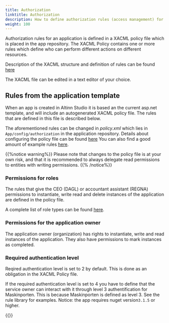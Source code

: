 ```yaml
---
title: Authorization
linktitle: Authorization
description: How to define authorization rules (access management) for an app.
weight: 100
---
```


Authorization rules for an application is defined in a XACML policy file which is placed in the app repository.
The XACML Policy contains one or more rules which define who can perform different actions on different resources.

Description of the XACML structure and definition of rules can be found [here](/technology/solutions/altinn-studio/designer/build-app/authorization-rules/)

The XACML file can be edited in a text editor of your choice.

## Rules from the application template
When an app is created in Altinn Studio it is based an the current asp.net template, and will include an autogenerated XACML policy file.
The rules that are defined in this file is described below.  

The aforementioned rules can be changed in *policy.xml* which lies in `App/config/authorization` in the application repository.
Details about configuring the policy file can be found [here](/technology/solutions/altinn-studio/designer/build-app/authorization-rules/)
You can also find a good amount of example rules [here](rules).

{{%notice warning%}}
Please note that changes to the policy file is at your own risk,
and that it is recommended to always delegate read permissions to entities with writing permissions.
{{% /notice%}}

### Permissions for roles
The rules that give the CEO (DAGL) or accountant assistant (REGNA) permissions to instantiate, write 
read and delete instances of the application are defined in the policy file.

A complete list of role types can be found [here](https://www.altinn.no/api/metadata/roledefinitions).

### Permissions for the application owner
The application owner (organization) has rights to instantiate, write and read instances of the application.
They also have permissions to mark instances as completed. 

### Required authentication level
Reqired authentication level is set to 2 by default. This is done as an obligation in the XACML Policy file. 

If the required authentication level is set to 4 you have to define that the service owner can interact with it through level 3 authentification for Maskinporten.
This is because Maskinporten is defined as level 3. See the rule library for examples. Notice: the app requires nuget version`3.1.5` or higher.

{{<children>}}
